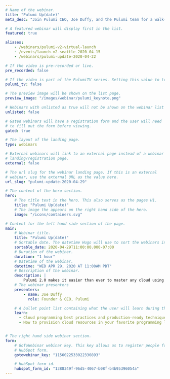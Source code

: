 ```yaml
---
# Name of the webinar.
title: "Pulumi Up(date)"
meta_desc: "Join Pulumi CEO, Joe Duffy, and the Pulumi team for a walk-through of all the improvements and modern infrastructure capabilities of Pulumi."

# A featured webinar will display first in the list.
featured: true

aliases:
    - /webinars/pulumi-v2-virtual-launch
    - /events/launch-v2-seattle-2020-04-15
    - /webinars/pulumi-update-2020-04-22

# If the video is pre-recorded or live.
pre_recorded: false

# If the video is part of the PulumiTV series. Setting this value to true will list the video in the "PulumiTV" section.
pulumi_tv: false

# The preview image will be shown on the list page.
preview_image: "/images/webinar/pulumi_keynote.png"

# Webinars with unlisted as true will not be shown on the webinar list
unlisted: false

# Gated webinars will have a registration form and the user will need
# to fill out the form before viewing.
gated: true

# The layout of the landing page.
type: webinars

# External webinars will link to an external page instead of a webinar
# landing/registration page.
external: false

# The url slug for the webinar landing page. If this is an external
# webinar, use the external URL as the value here.
url_slug: "pulumi-update-2020-04-29"

# The content of the hero section.
hero:
    # The title text in the hero. This also serves as the pages H1.
    title: "Pulumi Up(date)"
    # The image the appears on the right hand side of the hero.
    image: "/icons/containers.svg"

# Content for the left hand side section of the page.
main:
    # Webinar title.
    title: "Pulumi Up(date)"
    # Sortable date. The datetime Hugo will use to sort the webinars in date order.
    sortable_date: 2020-04-29T11:00:00.000-07:00
    # Duration of the webinar.
    duration: "1 hour"
    # Datetime of the webinar.
    datetime: "WED APR 29, 2020 AT 11:00AM PDT"
    # Description of the webinar.
    description: |
        Pulumi 2.0 makes it easier than ever to master any cloud using your favorite languages.  Learn about new capabilities to help your team plan, build, validate, deploy and secure your cloud resources. With Pulumi’s new capabilities, you’ll spend less time fretting about complex configurations and more time delivering new infrastructure, apps, and services for your customers and stakeholders. Our improved documentation and first-class support for Python, .NET and Go means that more teams can start building, collaborating on and re-using infrastructure code.
    # The webinar presenters
    presenters:
        - name: Joe Duffy
          role: Founder & CEO, Pulumi

    # A bullet point list containing what the user will learn during the webinar.
    learn:
      - Cloud programming best practices and production-ready techniques.
      - How to provision cloud resources in your favorite programming language.


# The right hand side webinar section.
form:
    # GoToWebinar webinar key. This key allows us to register people for webinars via the
    # HubSpot form.
    gotowebinar_key: "1156022533022330893"

    # HubSpot form id.
    hubspot_form_id: "1388349f-96d5-4067-b08f-b4b95396054a"
---
```


